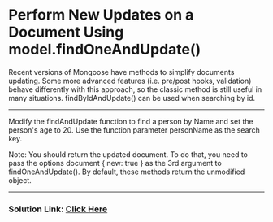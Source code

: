 # Perform New Updates on a Document Using model.findOneAndUpdate()

Recent versions of Mongoose have methods to simplify documents updating. Some more advanced features (i.e. pre/post hooks, validation) behave differently with this approach, so the classic method is still useful in many situations. findByIdAndUpdate() can be used when searching by id.

---

Modify the findAndUpdate function to find a person by Name and set the person's age to 20. Use the function parameter personName as the search key.

Note: You should return the updated document. To do that, you need to pass the options document { new: true } as the 3rd argument to findOneAndUpdate(). By default, these methods return the unmodified object.

---

### Solution Link: [Click Here](https://boilerplate-mongomongoose.certified2003.repl.co)
